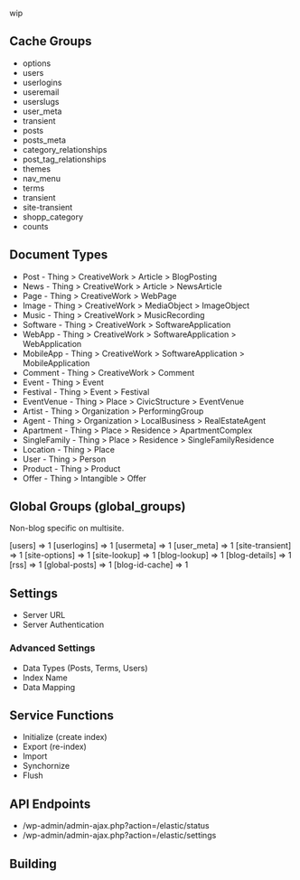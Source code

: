 wip

## Cache Groups
* options
* users
* userlogins
* useremail
* userslugs
* user_meta
* transient
* posts
* posts_meta
* category_relationships
* post_tag_relationships
* themes
* nav_menu
* terms
* transient
* site-transient
* shopp_category
* counts

## Document Types
* Post            - Thing > CreativeWork > Article > BlogPosting
* News            - Thing > CreativeWork > Article > NewsArticle
* Page            - Thing > CreativeWork > WebPage
* Image           - Thing > CreativeWork > MediaObject > ImageObject
* Music           - Thing > CreativeWork > MusicRecording
* Software        - Thing > CreativeWork > SoftwareApplication
* WebApp          - Thing > CreativeWork > SoftwareApplication > WebApplication
* MobileApp       - Thing > CreativeWork > SoftwareApplication > MobileApplication
* Comment         - Thing > CreativeWork > Comment
* Event           - Thing > Event
* Festival        - Thing > Event > Festival
* EventVenue      - Thing > Place > CivicStructure > EventVenue
* Artist          - Thing > Organization > PerformingGroup
* Agent           - Thing > Organization > LocalBusiness > RealEstateAgent
* Apartment       - Thing > Place > Residence > ApartmentComplex
* SingleFamily    - Thing > Place > Residence > SingleFamilyResidence
* Location        - Thing > Place
* User            - Thing > Person
* Product         - Thing > Product
* Offer           - Thing > Intangible > Offer

## Global Groups (global_groups)
Non-blog specific on multisite.

[users] => 1
[userlogins] => 1
[usermeta] => 1
[user_meta] => 1
[site-transient] => 1
[site-options] => 1
[site-lookup] => 1
[blog-lookup] => 1
[blog-details] => 1
[rss] => 1
[global-posts] => 1
[blog-id-cache] => 1

## Settings
* Server URL
* Server Authentication

### Advanced Settings
* Data Types (Posts, Terms, Users)
* Index Name
* Data Mapping

## Service Functions
* Initialize (create index)
* Export (re-index)
* Import
* Synchornize
* Flush

## API Endpoints

* /wp-admin/admin-ajax.php?action=/elastic/status
* /wp-admin/admin-ajax.php?action=/elastic/settings

## Building
